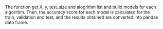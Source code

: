 The function get X, y, test_size and alogrithm list and build models for each algorithm. Then, the accuracy score for each model is calculated for the train, validation and test, and the results obtained are converted into pandas data frame.

